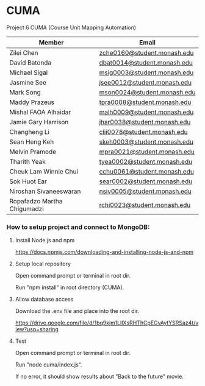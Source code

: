 # CUMA

Project 6 CUMA (Course Unit Mapping Automation)

| Member                      | Email                       |
| --------------------------- | --------------------------- |
| Zilei Chen                  | zche0160@student.monash.edu |
| David Batonda               | dbat0014@student.monash.edu |
| Michael Sigal               | msig0003@student.monash.edu |
| Jasmine See                 | jsee0012@student.monash.edu |
| Mark Song                   | mson0024@student.monash.edu |
| Maddy Prazeus               | tpra0008@student.monash.edu |
| Mishal FAOA Alhaidar        | malh0009@student.monash.edu |
| Jamie Gary Harrison         | jhar0038@student.monash.edu |
| Changheng Li                | clii0078@student.monash.edu |
| Sean Heng Keh               | skeh0003@student.monash.edu |
| Melvin Pramode              | mpra0021@student.monash.edu |
| Tharith Yeak                | tyea0002@student.monash.edu |
| Cheuk Lam Winnie Chui       | cchu0061@student.monash.edu |
| Sok Huot Ear                | sear0002@student.monash.edu |
| Niroshan Sivaneeswaran      | nsiv0005@student.monash.edu |
| Ropafadzo Martha Chigumadzi | rchi0023@student.monash.edu |

### How to setup project and connect to MongoDB:

1. Install Node.js and npm

    https://docs.npmjs.com/downloading-and-installing-node-js-and-npm

2. Setup local repository

    Open command prompt or terminal in root dir.

    Run "npm install" in root directory (CUMA).

3. Allow database access

    Download the .env file and place into the root dir.

    https://drive.google.com/file/d/1bq9kjm1LlIXsRHThCpEGvAytYSRSaz4t/view?usp=sharing

4. Test

    Open command prompt or terminal in root dir.

    Run "node cuma/index.js".
    
    If no error, it should show results about "Back to the future" movie. 
